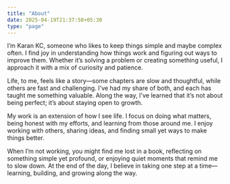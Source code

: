 ```yaml
---
title: "About"
date: 2025-04-19T21:37:58+05:30
type: "page"
---
```


I’m Karan KC, someone who likes to keep things simple and maybe complex often. I find joy in understanding how things work and figuring out ways to improve them. Whether it’s solving a problem or creating something useful, I approach it with a mix of curiosity and patience.

Life, to me, feels like a story—some chapters are slow and thoughtful, while others are fast and challenging. I’ve had my share of both, and each has taught me something valuable. Along the way, I’ve learned that it’s not about being perfect; it’s about staying open to growth.

My work is an extension of how I see life. I focus on doing what matters, being honest with my efforts, and learning from those around me. I enjoy working with others, sharing ideas, and finding small yet ways to make things better.

When I’m not working, you might find me lost in a book, reflecting on something simple yet profound, or enjoying quiet moments that remind me to slow down. At the end of the day, I believe in taking one step at a time—learning, building, and growing along the way.